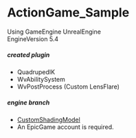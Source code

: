 # ActionGame_Sample

Using GameEngine UnrealEngine\
EngineVersion 5.4

##### created plugin
- QuadrupedIK
- WvAbilitySystem
- WvPostProcess (Custom LensFlare)

##### engine branch
- [CustomShadingModel](https://github.com/wevet/UnrealEngine/tree/feature/custom_shading_model)
- An EpicGame account is required.
